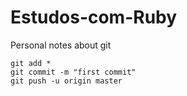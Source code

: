 Estudos-com-Ruby
================

Personal notes about git

	git add *
	git commit -m "first commit"
	git push -u origin master

